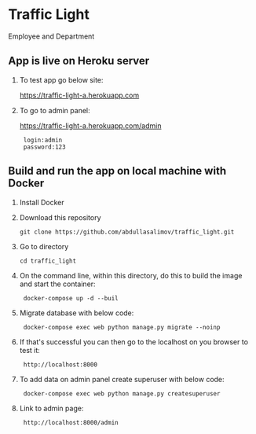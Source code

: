 # Traffic Light
Employee and Department

## App is live on Heroku server

1. To test app go below site:

    https://traffic-light-a.herokuapp.com

2. To go to admin panel:

    https://traffic-light-a.herokuapp.com/admin

        login:admin
        password:123


## Build and run the app on local machine with Docker

1. Install Docker

2. Download this repository
    ```
    git clone https://github.com/abdullasalimov/traffic_light.git
    ```
3. Go to directory
    ```
    cd traffic_light
    ```

6. On the command line, within this directory, do this to build the image and start the container:

        docker-compose up -d --buil

7. Migrate database with below code:

        docker-compose exec web python manage.py migrate --noinp

7. If that's successful you can then go to the localhost on you browser to test it:

        http://localhost:8000

8. To add data on admin panel create superuser with below code:

        docker-compose exec web python manage.py createsuperuser

9. Link to admin page:

        http://localhost:8000/admin

